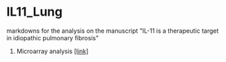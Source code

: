 # IL11_Lung
markdowns for the analysis on the manuscript "IL-11 is a therapeutic target in idiopathic pulmonary fibrosis"


1. Microarray analysis <a href = "https://gdagstn.github.io/code_manuscripts/microarray_IL11_analysis.html">[link]</a>
